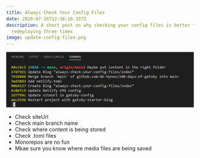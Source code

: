 ```yaml
---
title: Always Check Your Config Files
date: 2020-07-26T12:38:10.337Z
description: A short post on why checking your config files is better than
  redeploying three times
image: update-config-files.png
---
```

![Git commits for this project](./update-config-files.png)

- Check siteUrl
- Check main branch name
- Check where content is being stored
- Check .toml files
- Monorepos are no fun
- Mkae sure you know where media files are being saved